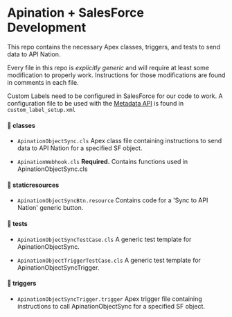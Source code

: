 # Apination + SalesForce Development

This repo contains the necessary Apex classes, triggers, and tests to send data to API Nation.

Every file in this repo is *explicitly generic* and will require at least some
modification to properly work. Instructions for those modifications are found in comments in each file.

Custom Labels need to be configured in SalesForce for our code to work. A configuration
file to be used with the [Metadata API](https://developer.salesforce.com/docs/atlas.en-us.api_meta.meta/api_meta/meta_customlabels.htm)
is found in `custom_label_setup.xml`

#### :file_folder: classes
  * `ApinationObjectSync.cls`
    Apex class file containing instructions to send data to API Nation for a specified SF object.

  * `ApinationWebhook.cls`
    **Required.** Contains functions used in ApinationObjectSync.cls

#### :file_folder: staticresources
  * `ApinationObjectSyncBtn.resource`
    Contains code for a 'Sync to API Nation' generic button.

#### :file_folder: tests
  * `ApinationObjectSyncTestCase.cls`
    A generic test template for ApinationObjectSync.

  * `ApinationObjectTriggerTestCase.cls`
    A generic test template for ApinationObjectSyncTrigger.

#### :file_folder: triggers
  * `ApinationObjectSyncTrigger.trigger`
    Apex trigger file containing instructions to call ApinationObjectSync for a specified SF object.
